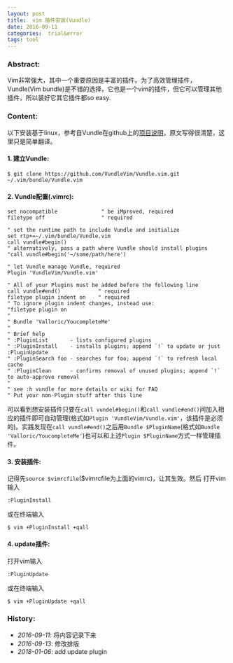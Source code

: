 ```yaml
---
layout: post
title:  vim 插件安装(Vundle)
date: 2016-09-11
categories:  trial&error
tags: tool
---
```

### Abstract:
Vim非常强大，其中一个重要原因是丰富的插件。为了高效管理插件，Vundle(Vim bundle)是不错的选择，它也是一个vim的插件，但它可以管理其他插件，所以装好它其它插件都so easy.<br>

### Content:
以下安装基于linux，参考自Vundle在github上的[项目说明](https://github.com/VundleVim/Vundle.vim)，原文写得很清楚，这里只是简单翻译。

#### 1. 建立Vundle:

    $ git clone https://github.com/VundleVim/Vundle.vim.git ~/.vim/bundle/Vundle.vim

#### 2. Vundle配置(.vimrc):

    set nocompatible              " be iMproved, required
    filetype off                  " required

    " set the runtime path to include Vundle and initialize
    set rtp+=~/.vim/bundle/Vundle.vim
    call vundle#begin()
    " alternatively, pass a path where Vundle should install plugins
    "call vundle#begin('~/some/path/here')

    " let Vundle manage Vundle, required
    Plugin 'VundleVim/Vundle.vim'

    " All of your Plugins must be added before the following line
    call vundle#end()            " required
    filetype plugin indent on    " required
    " To ignore plugin indent changes, instead use:
    "filetype plugin on
    "
    " Bundle 'Valloric/YoucompleteMe'
    "
    " Brief help
    " :PluginList       - lists configured plugins
    " :PluginInstall    - installs plugins; append `!` to update or just :PluginUpdate
    " :PluginSearch foo - searches for foo; append `!` to refresh local cache
    " :PluginClean      - confirms removal of unused plugins; append `!` to auto-approve removal
    "
    " see :h vundle for more details or wiki for FAQ
    " Put your non-Plugin stuff after this line

可以看到想安装插件只要在`call vundel#begin()`和`call vundle#end()`间加入相应的插件即可自动管理(格式如`Plugin 'VundleVim/Vundle.vim'`，该插件是必须的)。实践发现在`call vundle#end()`之后用`Bundle $PluginName`(格式如`Bundle 'Valloric/YoucompleteMe'`)也可以和上述`Plugin $PluginName`方式一样管理插件。

#### 3. 安装插件:
记得先`source $vimrcfile`($vimrcfile为上面的vimrc)，让其生效。然后
打开vim输入

    :PluginInstall

或在终端输入

    $ vim +PluginInstall +qall

#### 4. update插件:
打开vim输入

    :PluginUpdate

或在终端输入

    $ vim +PluginUpdate +qall

### History:
* <em>2016-09-11</em>: 将内容记录下来<br>
* <em>2016-09-13</em>: 修改排版<br>
* <em>2018-01-06</em>: add update plugin<br>


